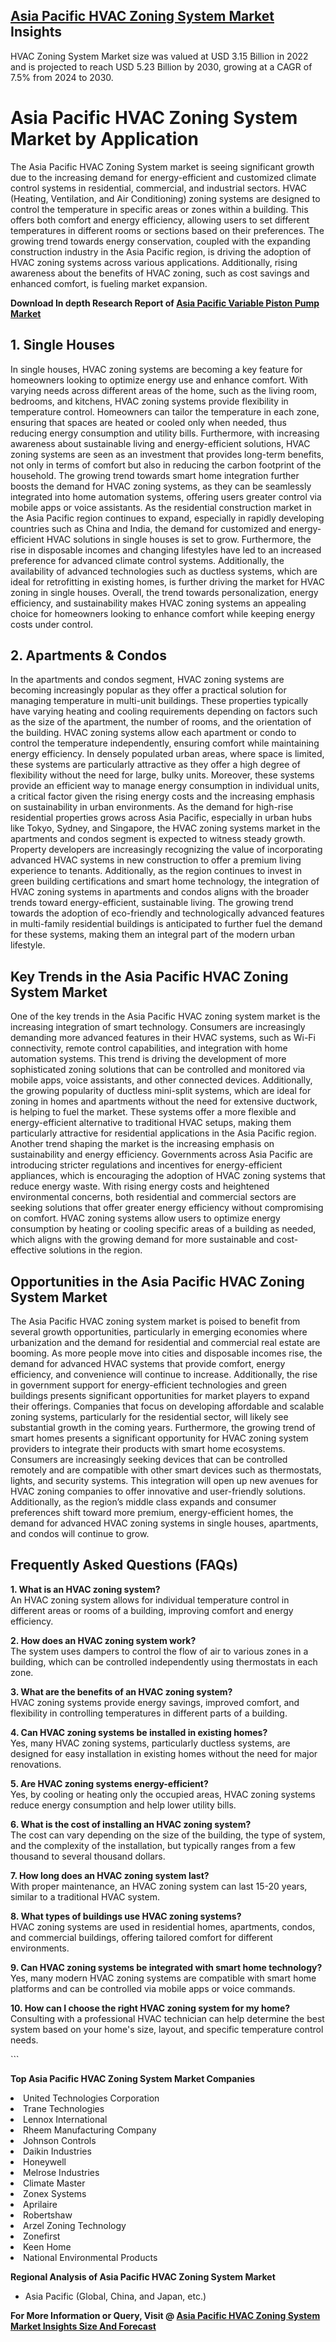 <h2><a href="https://www.verifiedmarketreports.com/download-sample/?rid=498538&amp;utm_source=Github-Feb&amp;utm_medium=225" target="_blank">Asia Pacific HVAC Zoning System Market</a> Insights</h2><p>HVAC Zoning System Market size was valued at USD 3.15 Billion in 2022 and is projected to reach USD 5.23 Billion by 2030, growing at a CAGR of 7.5% from 2024 to 2030.</p><p><h1>Asia Pacific HVAC Zoning System Market by Application</h1> <p>The Asia Pacific HVAC Zoning System market is seeing significant growth due to the increasing demand for energy-efficient and customized climate control systems in residential, commercial, and industrial sectors. HVAC (Heating, Ventilation, and Air Conditioning) zoning systems are designed to control the temperature in specific areas or zones within a building. This offers both comfort and energy efficiency, allowing users to set different temperatures in different rooms or sections based on their preferences. The growing trend towards energy conservation, coupled with the expanding construction industry in the Asia Pacific region, is driving the adoption of HVAC zoning systems across various applications. Additionally, rising awareness about the benefits of HVAC zoning, such as cost savings and enhanced comfort, is fueling market expansion. <p><strong>Download In depth Research Report of <a href="https://www.verifiedmarketreports.com/download-sample/?rid=236118&amp;utm_source=Pulse-Dec&amp;utm_medium=225" target="_blank">Asia Pacific Variable Piston Pump Market</a></strong></p></p> <h2>1. Single Houses</h2> <p>In single houses, HVAC zoning systems are becoming a key feature for homeowners looking to optimize energy use and enhance comfort. With varying needs across different areas of the home, such as the living room, bedrooms, and kitchens, HVAC zoning systems provide flexibility in temperature control. Homeowners can tailor the temperature in each zone, ensuring that spaces are heated or cooled only when needed, thus reducing energy consumption and utility bills. Furthermore, with increasing awareness about sustainable living and energy-efficient solutions, HVAC zoning systems are seen as an investment that provides long-term benefits, not only in terms of comfort but also in reducing the carbon footprint of the household. The growing trend towards smart home integration further boosts the demand for HVAC zoning systems, as they can be seamlessly integrated into home automation systems, offering users greater control via mobile apps or voice assistants. As the residential construction market in the Asia Pacific region continues to expand, especially in rapidly developing countries such as China and India, the demand for customized and energy-efficient HVAC solutions in single houses is set to grow. Furthermore, the rise in disposable incomes and changing lifestyles have led to an increased preference for advanced climate control systems. Additionally, the availability of advanced technologies such as ductless systems, which are ideal for retrofitting in existing homes, is further driving the market for HVAC zoning in single houses. Overall, the trend towards personalization, energy efficiency, and sustainability makes HVAC zoning systems an appealing choice for homeowners looking to enhance comfort while keeping energy costs under control.</p> <h2>2. Apartments & Condos</h2> <p>In the apartments and condos segment, HVAC zoning systems are becoming increasingly popular as they offer a practical solution for managing temperature in multi-unit buildings. These properties typically have varying heating and cooling requirements depending on factors such as the size of the apartment, the number of rooms, and the orientation of the building. HVAC zoning systems allow each apartment or condo to control the temperature independently, ensuring comfort while maintaining energy efficiency. In densely populated urban areas, where space is limited, these systems are particularly attractive as they offer a high degree of flexibility without the need for large, bulky units. Moreover, these systems provide an efficient way to manage energy consumption in individual units, a critical factor given the rising energy costs and the increasing emphasis on sustainability in urban environments. As the demand for high-rise residential properties grows across Asia Pacific, especially in urban hubs like Tokyo, Sydney, and Singapore, the HVAC zoning systems market in the apartments and condos segment is expected to witness steady growth. Property developers are increasingly recognizing the value of incorporating advanced HVAC systems in new construction to offer a premium living experience to tenants. Additionally, as the region continues to invest in green building certifications and smart home technology, the integration of HVAC zoning systems in apartments and condos aligns with the broader trends toward energy-efficient, sustainable living. The growing trend towards the adoption of eco-friendly and technologically advanced features in multi-family residential buildings is anticipated to further fuel the demand for these systems, making them an integral part of the modern urban lifestyle.</p> <h2>Key Trends in the Asia Pacific HVAC Zoning System Market</h2> <p>One of the key trends in the Asia Pacific HVAC zoning system market is the increasing integration of smart technology. Consumers are increasingly demanding more advanced features in their HVAC systems, such as Wi-Fi connectivity, remote control capabilities, and integration with home automation systems. This trend is driving the development of more sophisticated zoning solutions that can be controlled and monitored via mobile apps, voice assistants, and other connected devices. Additionally, the growing popularity of ductless mini-split systems, which are ideal for zoning in homes and apartments without the need for extensive ductwork, is helping to fuel the market. These systems offer a more flexible and energy-efficient alternative to traditional HVAC setups, making them particularly attractive for residential applications in the Asia Pacific region. Another trend shaping the market is the increasing emphasis on sustainability and energy efficiency. Governments across Asia Pacific are introducing stricter regulations and incentives for energy-efficient appliances, which is encouraging the adoption of HVAC zoning systems that reduce energy waste. With rising energy costs and heightened environmental concerns, both residential and commercial sectors are seeking solutions that offer greater energy efficiency without compromising on comfort. HVAC zoning systems allow users to optimize energy consumption by heating or cooling specific areas of a building as needed, which aligns with the growing demand for more sustainable and cost-effective solutions in the region.</p> <h2>Opportunities in the Asia Pacific HVAC Zoning System Market</h2> <p>The Asia Pacific HVAC zoning system market is poised to benefit from several growth opportunities, particularly in emerging economies where urbanization and the demand for residential and commercial real estate are booming. As more people move into cities and disposable incomes rise, the demand for advanced HVAC systems that provide comfort, energy efficiency, and convenience will continue to increase. Additionally, the rise in government support for energy-efficient technologies and green buildings presents significant opportunities for market players to expand their offerings. Companies that focus on developing affordable and scalable zoning systems, particularly for the residential sector, will likely see substantial growth in the coming years. Furthermore, the growing trend of smart homes presents a significant opportunity for HVAC zoning system providers to integrate their products with smart home ecosystems. Consumers are increasingly seeking devices that can be controlled remotely and are compatible with other smart devices such as thermostats, lights, and security systems. This integration will open up new avenues for HVAC zoning companies to offer innovative and user-friendly solutions. Additionally, as the region’s middle class expands and consumer preferences shift toward more premium, energy-efficient homes, the demand for advanced HVAC zoning systems in single houses, apartments, and condos will continue to grow.</p> <h2>Frequently Asked Questions (FAQs)</h2> <p><strong>1. What is an HVAC zoning system?</strong><br> An HVAC zoning system allows for individual temperature control in different areas or rooms of a building, improving comfort and energy efficiency.</p> <p><strong>2. How does an HVAC zoning system work?</strong><br> The system uses dampers to control the flow of air to various zones in a building, which can be controlled independently using thermostats in each zone.</p> <p><strong>3. What are the benefits of an HVAC zoning system?</strong><br> HVAC zoning systems provide energy savings, improved comfort, and flexibility in controlling temperatures in different parts of a building.</p> <p><strong>4. Can HVAC zoning systems be installed in existing homes?</strong><br> Yes, many HVAC zoning systems, particularly ductless systems, are designed for easy installation in existing homes without the need for major renovations.</p> <p><strong>5. Are HVAC zoning systems energy-efficient?</strong><br> Yes, by cooling or heating only the occupied areas, HVAC zoning systems reduce energy consumption and help lower utility bills.</p> <p><strong>6. What is the cost of installing an HVAC zoning system?</strong><br> The cost can vary depending on the size of the building, the type of system, and the complexity of the installation, but typically ranges from a few thousand to several thousand dollars.</p> <p><strong>7. How long does an HVAC zoning system last?</strong><br> With proper maintenance, an HVAC zoning system can last 15-20 years, similar to a traditional HVAC system.</p> <p><strong>8. What types of buildings use HVAC zoning systems?</strong><br> HVAC zoning systems are used in residential homes, apartments, condos, and commercial buildings, offering tailored comfort for different environments.</p> <p><strong>9. Can HVAC zoning systems be integrated with smart home technology?</strong><br> Yes, many modern HVAC zoning systems are compatible with smart home platforms and can be controlled via mobile apps or voice commands.</p> <p><strong>10. How can I choose the right HVAC zoning system for my home?</strong><br> Consulting with a professional HVAC technician can help determine the best system based on your home's size, layout, and specific temperature control needs.</p> ```</p><p><strong>Top Asia Pacific HVAC Zoning System Market Companies</strong></p><div data-test-id=""><p><li>United Technologies Corporation</li><li> Trane Technologies</li><li> Lennox International</li><li> Rheem Manufacturing Company</li><li> Johnson Controls</li><li> Daikin Industries</li><li> Honeywell</li><li> Melrose Industries</li><li> Climate Master</li><li> Zonex Systems</li><li> Aprilaire</li><li> Robertshaw</li><li> Arzel Zoning Technology</li><li> Zonefirst</li><li> Keen Home</li><li> National Environmental Products</li></p><div><strong>Regional Analysis of&nbsp;Asia Pacific HVAC Zoning System Market</strong></div><ul><li dir="ltr"><p dir="ltr">Asia Pacific (Global, China, and Japan, etc.)</p></li></ul><p><strong>For More Information or Query, Visit @&nbsp;</strong><strong><a href="https://www.verifiedmarketreports.com/product/hvac-zoning-system-market/?utm_source=Github-Feb&amp;utm_medium=225" target="_blank">Asia Pacific HVAC Zoning System Market Insights Size And Forecast</a></strong></p></div><h2>&nbsp;</h2><div data-test-id="">&nbsp;</div>
